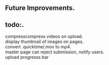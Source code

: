 ## Future Improvements. 
## todo:. 
compresscompress videos on upload.  
display thumbnail of images on pages.  
convert .quicktime/.mov to mp4.  
master page can reject submission, notify users.   
upload progresss bar  
